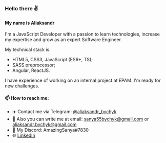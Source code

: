 ### Hello there ✌️

#### My name is Aliaksandr

I'm a JavaScript Developer with a passion to learn technologies, increase my expertise and grow as an expert Software Engineer.

My technical stack is:
- HTML5, CSS3, JavaScript (ES6+, TS);
- SASS preprocessor;
- Angular, ReactJS.

I have experience of working on an internal project at EPAM.
I'm ready for new challenges.

#### 📫 How to reach me:
* :airplane: Contact me via Telegram: [@aliaksandr_bychyk](https://t.me/aliaksandr_bychyk)
* :e-mail: Also you can write me at email: sanya55bychyk@gmail.com or aliaksandr.bychyk@gmail.com
* :link: My Discord: AmazingSanya#7830
* :globe_with_meridians: [LinkedIn](https://www.linkedin.com/in/aliaksandr-bychyk)
